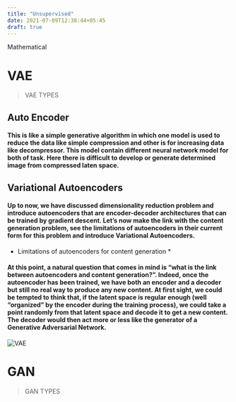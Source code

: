 ```yaml
---
title: "Unsupervised"
date: 2021-07-09T12:38:44+05:45
draft: true
---
```


Mathematical 
<!--more-->
# VAE
> VAE TYPES

## Auto Encoder

#### This is like a simple generative algorithm in which one model is used to reduce the data like simple compression and other is for increasing data like decompressor. This model contain different neural network model for both of task. Here there is difficult to develop or generate determined image from compressed laten space.

## Variational Autoencoders

#### Up to now, we have discussed dimensionality reduction problem and introduce autoencoders that are encoder-decoder architectures that can be trained by gradient descent. Let’s now make the link with the content generation problem, see the limitations of autoencoders in their current form for this problem and introduce Variational Autoencoders.
* Limitations of autoencoders for content generation *
#### At this point, a natural question that comes in mind is “what is the link between autoencoders and content generation?”. Indeed, once the autoencoder has been trained, we have both an encoder and a decoder but still no real way to produce any new content. At first sight, we could be tempted to think that, if the latent space is regular enough (well “organized” by the encoder during the training process), we could take a point randomly from that latent space and decode it to get a new content. The decoder would then act more or less like the generator of a Generative Adversarial Network.

![VAE](/vae.png)

# GAN

> GAN TYPES
